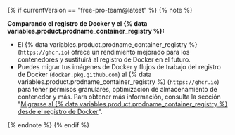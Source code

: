 {% if currentVersion == "free-pro-team@latest" %}
{% note %}

**Comparando el registro de Docker y el {% data variables.product.prodname_container_registry %}:**
- El {% data variables.product.prodname_container_registry %} (`https://ghcr.io`) ofrece un rendimiento mejorado para los contenedores y sustituirá al registro de Docker en el futuro.
- Puedes migrar tus imágenes de Docker y flujos de trabajo del registro de Docker (`docker.pkg.github.com`)  al {% data variables.product.prodname_container_registry %} (`https://ghcr.io`) para tener permisos granulares, optimización de almacenamiento de contenedor y más. Para obtener más información, consulta la sección "[Migrarse al {% data variables.product.prodname_container_registry %} desde el registro de Docker](/packages/working-with-a-github-packages-registry/migrating-to-the-container-registry-from-the-docker-registry)".

{% endnote %}
{% endif %}
